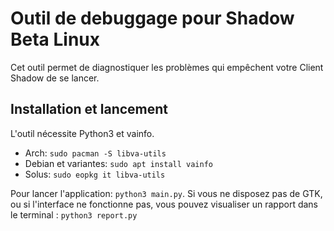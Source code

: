 # Outil de debuggage pour Shadow Beta Linux

Cet outil permet de diagnostiquer les problèmes qui empêchent votre Client Shadow de se lancer.

## Installation et lancement

L'outil nécessite Python3 et vainfo.

- Arch: `sudo pacman -S libva-utils`
- Debian et variantes: `sudo apt install vainfo`
- Solus: `sudo eopkg it libva-utils`

Pour lancer l'application: `python3 main.py`.
Si vous ne disposez pas de GTK, ou si l'interface ne fonctionne pas, vous pouvez visualiser un rapport dans le terminal : `python3 report.py`
